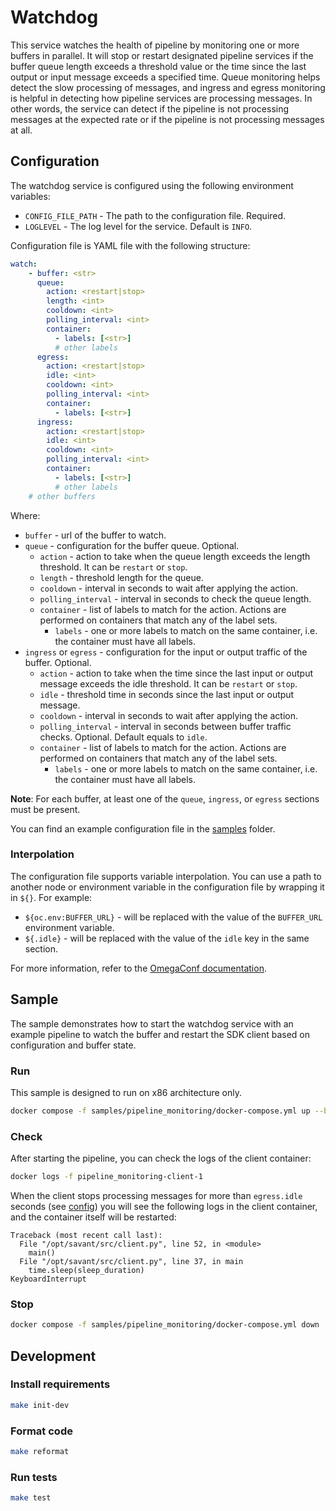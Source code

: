 # Watchdog
This service watches the health of pipeline by monitoring one or more buffers in parallel.
It will stop or restart designated pipeline services if the buffer queue length exceeds a threshold value or the time since the last output or input message exceeds a specified time. 
Queue monitoring helps detect the slow processing of messages, and ingress and egress monitoring is helpful in detecting how pipeline services are processing messages. 
In other words, the service can detect if the pipeline is not processing messages at the expected rate or if the pipeline is not processing messages at all.

## Configuration

The watchdog service is configured using the following environment variables:
* `CONFIG_FILE_PATH` - The path to the configuration file. Required.
* `LOGLEVEL` - The log level for the service. Default is `INFO`.

Configuration file is YAML file with the following structure:
```yaml
watch:
    - buffer: <str>
      queue:
        action: <restart|stop>
        length: <int>
        cooldown: <int>
        polling_interval: <int>
        container:
          - labels: [<str>]
          # other labels
      egress:
        action: <restart|stop>
        idle: <int>
        cooldown: <int>
        polling_interval: <int>
        container:
          - labels: [<str>]
      ingress:
        action: <restart|stop>
        idle: <int>
        cooldown: <int>
        polling_interval: <int>
        container:
          - labels: [<str>]
          # other labels
    # other buffers
```

Where:
* `buffer` - url of the buffer to watch.
* `queue` - configuration for the buffer queue. Optional.
  * `action` - action to take when the queue length exceeds the length threshold. It can be `restart` or `stop`.
  * `length` - threshold length for the queue.
  * `cooldown` - interval in seconds to wait after applying the action.
  * `polling_interval` - interval in seconds to check the queue length.
  * `container` - list of labels to match for the action. Actions are performed on containers that match any of the label sets.
    * `labels` - one or more labels to match on the same container, i.e. the container must have all labels.
* `ingress` or `egress` - configuration for the input or output traffic of the buffer. Optional.
  * `action` - action to take when the time since the last input or output message exceeds the idle threshold. It can be `restart` or `stop`.
  * `idle` - threshold time in seconds since the last input or output message.
  * `cooldown` - interval in seconds to wait after applying the action.
  * `polling_interval` - interval in seconds between buffer traffic checks. Optional. Default equals to `idle`.
  * `container` - list of labels to match for the action. Actions are performed on containers that match any of the label sets.
    * `labels` - one or more labels to match on the same container, i.e. the container must have all labels.

**Note**: For each buffer, at least one of the `queue`, `ingress`, or `egress` sections must be present.

You can find an example configuration file in the [samples](samples/pipeline_monitoring/config.yml) folder.

### Interpolation

The configuration file supports variable interpolation. You can use a path to another node or environment variable in the configuration file by wrapping it in `${}`. For example:
* `${oc.env:BUFFER_URL}` - will be replaced with the value of the `BUFFER_URL` environment variable.
* `${.idle}` - will be replaced with the value of the `idle` key in the same section.

For more information, refer to the [OmegaConf documentation](https://omegaconf.readthedocs.io/en/2.3_branch/usage.html#variable-interpolation).


## Sample

The sample demonstrates how to start the watchdog service with an example pipeline to watch the buffer and restart the SDK client based on configuration and buffer state.

### Run

This sample is designed to run on x86 architecture only.

```bash
docker compose -f samples/pipeline_monitoring/docker-compose.yml up --build -d
```

### Check

After starting the pipeline, you can check the logs of the client container:

```bash
docker logs -f pipeline_monitoring-client-1
```

When the client stops processing messages for more than `egress.idle` seconds (see [config](samples/pipeline_monitoring/config.yml))
you will see the following logs in the client container, and the container itself will be restarted:

```
Traceback (most recent call last):
  File "/opt/savant/src/client.py", line 52, in <module>
    main()
  File "/opt/savant/src/client.py", line 37, in main
    time.sleep(sleep_duration)
KeyboardInterrupt
```

### Stop

```bash
docker compose -f samples/pipeline_monitoring/docker-compose.yml down
```

## Development

### Install requirements

```bash
make init-dev
```

### Format code

```bash
make reformat
```

### Run tests

```bash
make test
```
